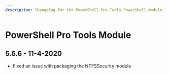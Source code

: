```yaml
---
description: Changelog for the PowerShell Pro Tools PowerShell module.
---
```


# PowerShell Pro Tools Module

## 5.6.6 - 11-4-2020

* Fixed an issue with packaging the NTFSSecurity module

